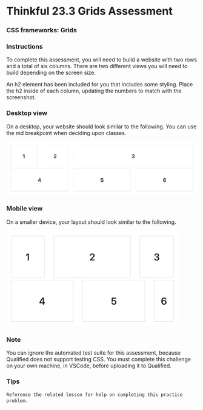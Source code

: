 # Thinkful 23.3 Grids Assessment

### CSS frameworks: Grids
### Instructions

To complete this assessment, you will need to build a website with two rows and a total of six columns. There are two different views you will need to build depending on the screen size.

An h2 element has been included for you that includes some styling. Place the h2 inside of each column, updating the numbers to match with the screenshot.

### Desktop view
On a desktop, your website should look similar to the following. You can use the md breakpoint when deciding upon classes.

![Alt text](desktop.png "a title")

### Mobile view
On a smaller device, your layout should look similar to the following.

![Alt text](mobile.png "a title")

### Note
You can ignore the automated test suite for this assessment, because Qualified does not support testing CSS.
You must complete this challenge on your own machine, in VSCode, before uploading it to Qualified.

### Tips

    Reference the related lesson for help on completing this practice problem.

